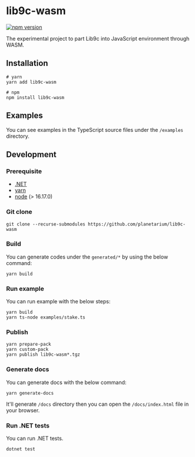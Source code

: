 # lib9c-wasm
[![npm version](https://badge.fury.io/js/lib9c-wasm.svg)](https://npmjs.com/package/lib9c-wasm)

The experimental project to part Lib9c into JavaScript environment through WASM.

## Installation

```
# yarn
yarn add lib9c-wasm

# npm
npm install lib9c-wasm
```

## Examples

You can see examples in the TypeScript source files under the `/examples` directory.

## Development

### Prerequisite

  - [.NET](https://dotnet.microsoft.com/en-us/download/dotnet/6.0)
  - [yarn](https://yarnpkg.com/)
  - [node](https://nodejs.org/en/) (> 16.17.0)

### Git clone

```
git clone --recurse-submodules https://github.com/planetarium/lib9c-wasm
```

### Build

You can generate codes under the `generated/*` by using the below command:

```
yarn build
```

### Run example

You can run example with the below steps:

```
yarn build
yarn ts-node examples/stake.ts
```

### Publish

```
yarn prepare-pack
yarn custom-pack
yarn publish lib9c-wasm*.tgz
```

### Generate docs

You can generate docs with the below command:

```
yarn generate-docs
```

It'll generate `/docs` directory then you can open the `/docs/index.html` file in your browser.

### Run .NET tests

You can run .NET tests.

```
dotnet test
```
